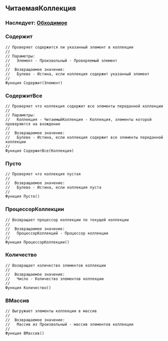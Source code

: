 ## ЧитаемаяКоллекция

### Наследует: [Обходимое](Обходимое.md)

### Содержит

```bsl
// Проверяет содержится ли указанный элемент в коллекции
//
// Параметры:
//   Элемент - Произвольный - Проверяемый элемент
//
//  Возвращаемое значение:
//   Булево - Истина, если коллекция содержит указанный элемент
//
Функция Содержит(Элемент) 
```

### СодержитВсе

```bsl
// Проверяет что коллекция содержит все элементы переданной коллекции
//
// Параметры:
//   Коллекция - ЧитаемыйКоллекция - Коллекция, элементы которой проверяются на вхождение
//
//  Возвращаемое значение:
//   Булево - Истина, если коллекция содержит все элементы переданной коллекции
//
Функция СодержитВсе(Коллекция) 
```

### Пусто

```bsl
// Проверяет что коллекция пустая
//
//  Возвращаемое значение:
//   Булево - Истина, если коллекция пуста
//
Функция Пусто() 
```

### ПроцессорКоллекции

```bsl
// Возвращает процессор коллекции по текущей коллекции
//
//  Возвращаемое значение:
//   ПроцессорКоллекций - Процессор коллекции
//
Функция ПроцессорКоллекции() 
```

### Количество

```bsl
// Возвращает количество элементов коллекции
//
//  Возвращаемое значение:
//   Число - Количество элементов коллекции
//
Функция Количество() 
```

### ВМассив

```bsl
// Выгружает элементы коллекции в массив
//
//  Возвращаемое значение:
//   Массив из Произвольный - массив элементов коллекции
//
Функция ВМассив() 
```
